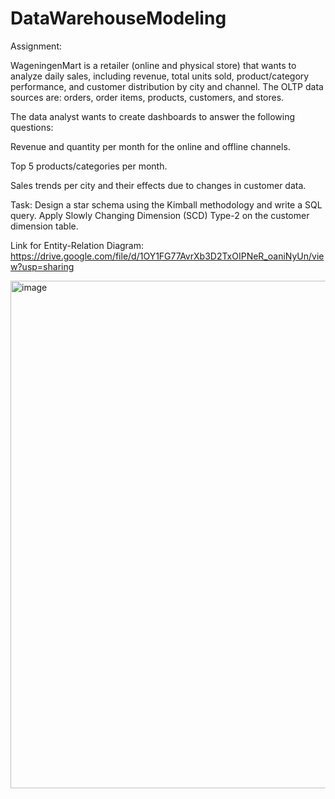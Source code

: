 # DataWarehouseModeling
Assignment:

WageningenMart is a retailer (online and physical store) that wants to analyze daily sales, including revenue, total units sold, product/category performance, and customer distribution by city and channel. The OLTP data sources are: orders, order items, products, customers, and stores.

The data analyst wants to create dashboards to answer the following questions:

Revenue and quantity per month for the online and offline channels.

Top 5 products/categories per month.

Sales trends per city and their effects due to changes in customer data.

Task: Design a star schema using the Kimball methodology and write a SQL query. Apply Slowly Changing Dimension (SCD) Type-2 on the customer dimension table.

Link for Entity-Relation Diagram:
https://drive.google.com/file/d/1OY1FG77AvrXb3D2TxOIPNeR_oaniNyUn/view?usp=sharing

<img width="941" height="812" alt="image" src="https://github.com/user-attachments/assets/8b16df68-e62e-449c-b732-d95c0e1211f8" />
